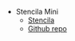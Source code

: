 - <span class="project">Stencila Mini</span>
  - [Stencila](https://stenci.la)
  - [Github repo](https://github.com/stencila/mini)

